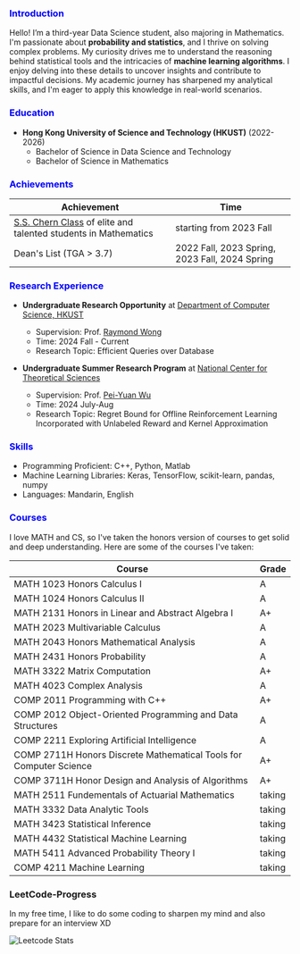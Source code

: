 <!-- Sidebar -->
<!-- <div id="sidebar" style="position: fixed; top: 20px; left: 20px; width: 200px; background: #f4f4f4; padding: 10px; border-radius: 5px;">
  <h3 style="color:blue;">Navigation</h3>
  <ul>
    <li><a href="#education" style="color:blue;">Education</a></li>
    <li><a href="#achievements" style="color:blue;">Achievements</a></li>
    <li><a href="#research-experience" style="color:blue;">Research Experience</a></li>
    <li><a href="#skills" style="color:blue;">Skills</a></li>
    <li><a href="#courses" style="color:blue;">Courses</a></li>
  </ul>
</div> -->

<!-- Main Content -->

<h3 id="intro" style="color:blue;">Introduction</h3>

Hello! I’m a third-year Data Science student, also majoring in Mathematics. I'm passionate about **probability and statistics**, and I thrive on solving complex problems. My curiosity drives me to understand the reasoning behind statistical tools and the intricacies of **machine learning algorithms**. I enjoy delving into these details to uncover insights and contribute to impactful decisions. My academic journey has sharpened my analytical skills, and I'm eager to apply this knowledge in real-world scenarios.

<h3 id="education" style="color:blue;">Education</h3>

- **Hong Kong University of Science and Technology (HKUST)** (2022-2026)
    - Bachelor of Science in Data Science and Technology
    - Bachelor of Science in Mathematics

<h3 id="achievements" style="color:blue;">Achievements</h3>

| Achievement | Time |
|-------------|------|
| [S.S. Chern Class](https://www.math.hkust.edu.hk/ug/chern_class/) of elite and talented students in Mathematics | starting from 2023 Fall |
| Dean's List (TGA > 3.7) | 2022 Fall, 2023 Spring, 2023 Fall, 2024 Spring|


<h3 id="research-experience" style="color:blue;">Research Experience</h3>

- **Undergraduate Research Opportunity** at [Department of Computer Science, HKUST](https://cse.hkust.edu.hk/)
    - Supervision: Prof. [Raymond Wong](https://www.cse.ust.hk/~raywong/)
    - Time: 2024 Fall - Current
    - Research Topic: Efficient Queries over Database

- **Undergraduate Summer Research Program** at [National Center for Theoretical Sciences](https://ncts.ntu.edu.tw/)
    - Supervision: Prof. [Pei-Yuan Wu](https://www.ee.ntu.edu.tw/profile1.php?id=1060803)
    - Time: 2024 July-Aug
    - Research Topic: Regret Bound for Offline Reinforcement Learning Incorporated with Unlabeled Reward and Kernel Approximation

<h3 id="skills" style="color:blue;">Skills</h3>

- Programming Proficient: C++, Python, Matlab
- Machine Learning Libraries: Keras, TensorFlow, scikit-learn, pandas, numpy
- Languages: Mandarin, English

<h3 id="courses" style="color:blue;">Courses</h3>

I love MATH and CS, so I've taken the honors version of courses to get solid and deep understanding. Here are some of the courses I've taken:

| Course                                 | Grade |
|----------------------------------------|-------|
| MATH 1023 Honors Calculus I            | A     |
| MATH 1024 Honors Calculus II           | A     |
| MATH 2131 Honors in Linear and Abstract Algebra I   | A+    |
| MATH 2023 Multivariable Calculus       | A     |
| MATH 2043 Honors Mathematical Analysis | A     |
| MATH 2431 Honors Probability           | A     |
| MATH 3322 Matrix Computation           | A+    |
| MATH 4023 Complex Analysis             | A     |
| COMP 2011 Programming with C++         | A+    |
| COMP 2012 Object-Oriented Programming and Data Structures | A |
| COMP 2211 Exploring Artificial Intelligence | A     |
| COMP 2711H Honors Discrete Mathematical Tools for Computer Science | A+ |
| COMP 3711H Honor Design and Analysis of Algorithms | A+ |
| MATH 2511 Fundementals of Actuarial Mathematics | taking |
| MATH 3332 Data Analytic Tools | taking |
| MATH 3423 Statistical Inference | taking |
| MATH 4432 Statistical Machine Learning | taking |
| MATH 5411 Advanced Probability Theory I | taking |
| COMP 4211 Machine Learning | taking |

### LeetCode-Progress

In my free time, I like to do some coding to sharpen my mind and also prepare for an interview XD

![Leetcode Stats](https://leetcard.jacoblin.cool/brian1050216?ext=heatmap)
